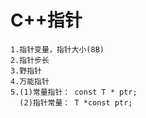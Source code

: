 # C++指针
```
1.指针变量，指针大小(8B)
2.指针步长
3.野指针
4.万能指针
5.(1)常量指针： const T * ptr;
  (2)指针常量： T *const ptr;
```
